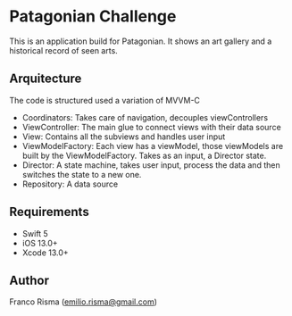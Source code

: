 # Patagonian Challenge

This is an application build for Patagonian. It shows an art gallery and a historical record of seen arts.


## Arquitecture
The code is structured used a variation of MVVM-C
- Coordinators: Takes care of navigation, decouples viewControllers
- ViewController: The main glue to connect views with their data source
- View: Contains all the subviews and handles user input
- ViewModelFactory: Each view has a viewModel, those viewModels are built by the ViewModelFactory. Takes as an input, a
  Director state.
- Director: A state machine, takes user input, process the data and then switches the state to a new one.
- Repository: A data source

## Requirements
* Swift 5
* iOS 13.0+
* Xcode 13.0+

## Author
Franco Risma (emilio.risma@gmail.com)
